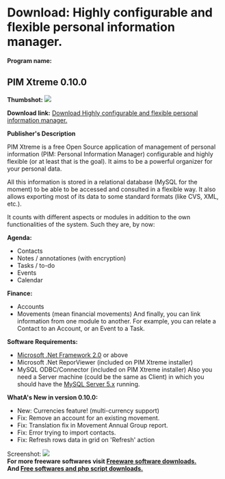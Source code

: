 # Download: Highly configurable and flexible personal information manager.

**Program name:**

## PIM Xtreme 0.10.0

  
**Thumbshot:** ![](http://www.freewarefiles.com/screenshot/pimxtreme031_md.jpg)   
  
**Download link:** [Download Highly configurable and flexible personal information manager.](http://freesoftwares.boysofts.com/PIM-Xtreme_program_37572.html)  
  


**Publisher's Description**  
  


PIM Xtreme is a free Open Source application of management of personal information (PIM: Personal Information Manager) configurable and highly flexible (or at least that is the goal). It aims to be a powerful organizer for your personal data. 

All this information is stored in a relational database (MySQL for the moment) to be able to be accessed and consulted in a flexible way. It also allows exporting most of its data to some standard formats (like CVS, XML, etc.).

It counts with different aspects or modules in addition to the own functionalities of the system. Such they are, by now:

**Agenda:**

  * Contacts 
  * Notes / annotationes (with encryption) 
  * Tasks / to-do 
  * Events 
  * Calendar 

**Finance:**

  * Accounts 
  * Movements (mean financial movements) 
And finally, you can link information from one module to another. For example, you can relate a Contact to an Account, or an Event to a Task. 

**Software Requirements:**

  * [Microsoft .Net Framework 2.0](http://www.freewarefiles.com/program_10_108_16026.html) or above 
  * Microsoft .Net ReporViewer (included on PIM Xtreme installer) 
  * MySQL ODBC/Connector (included on PIM Xtreme installer) 
Also you need a Server machine (could be the same as Client) in which you should have the [MySQL Server 5.x](http://www.freewarefiles.com/MySQL-For-Windows_program_13992.html) running. 

**WhatA's New in version 0.10.0:**

  * New: Currencies feature! (multi-currency support) 
  * Fix: Remove an account for an existing movement. 
  * Fix: Translation fix in Movement Annual Group report. 
  * Fix: Error trying to import contacts. 
  * Fix: Refresh rows data in grid on 'Refresh' action 

  
  
Screenshot: ![](http://www.freewarefiles.com/screenshot/pimxtreme031.jpg)   
**For more freeware softwares visit [Freeware software downloads.](http://freesoftwares.boysofts.com/)**   
**And [Free softwares and php script downloads.](http://www.boysofts.com/)**
